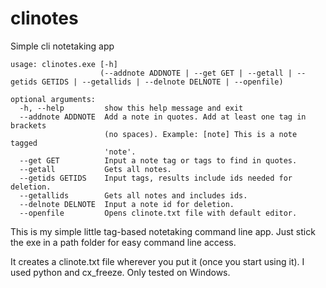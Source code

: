 # clinotes
Simple cli notetaking app

    usage: clinotes.exe [-h]
                        (--addnote ADDNOTE | --get GET | --getall | --getids GETIDS | --getallids | --delnote DELNOTE | --openfile)
  
    optional arguments:
      -h, --help         show this help message and exit
      --addnote ADDNOTE  Add a note in quotes. Add at least one tag in brackets
                         (no spaces). Example: [note] This is a note tagged
                         'note'.
      --get GET          Input a note tag or tags to find in quotes.
      --getall           Gets all notes.
      --getids GETIDS    Input tags, results include ids needed for deletion.
      --getallids        Gets all notes and includes ids.
      --delnote DELNOTE  Input a note id for deletion.
      --openfile         Opens clinote.txt file with default editor.
    

This is my simple little tag-based notetaking command line app. Just stick the exe in a path folder for easy command line access.

It creates a clinote.txt file wherever you put it (once you start using it). I used python and cx_freeze. Only tested on Windows.
